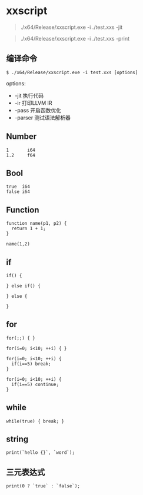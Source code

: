 # xxscript

> ./x64/Release/xxscript.exe -i ./test.xxs -jit

> ./x64/Release/xxscript.exe -i ./test.xxs -print

## 编译命令
```
$ ./x64/Release/xxscript.exe -i test.xxs [options]
```

options:
 - -jit    执行代码
 - -ir     打印LLVM IR
 - -pass   开启函数优化
 - -parser 测试语法解析器

## Number

```
1       i64 
1.2     f64 
```

## Bool
```
true  i64
false i64
```

## Function

```
function name(p1, p2) {
  return 1 + 1;
}

name(1,2)
```


## if
```
if() {

} else if() {

} else {

}
```

## for
```
for(;;) { }

for(i=0; i<10; ++i) { }

for(i=0; i<10; ++i) {
  if(i==5) break;
}

for(i=0; i<10; ++i) {
  if(i==5) continue;
}
```

## while
```
while(true) { break; }
```

## string
```
print(`hello {}`, `word`);
```

## 三元表达式
```
print(0 ? `true` : `false`);
```